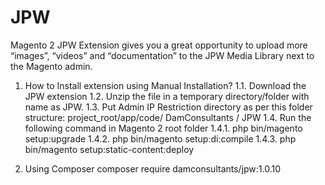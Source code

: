 # JPW
Magento 2 JPW Extension gives you a great opportunity to upload more “images”, “videos” and “documentation” to the JPW Media Library next to the Magento admin.

1) How to Install extension using Manual Installation?
  1.1. Download the JPW extension
  1.2. Unzip the file in a temporary directory/folder with name as JPW.
  1.3. Put Admin IP Restriction directory as per this folder structure: project_root/app/code/ DamConsultants / JPW
  1.4. Run the following command in Magento 2 root folder
    1.4.1. php bin/magento setup:upgrade
    1.4.2. php bin/magento setup:di:compile
    1.4.3. php bin/magento setup:static-content:deploy
    
2) Using Composer
      composer require damconsultants/jpw:1.0.10
